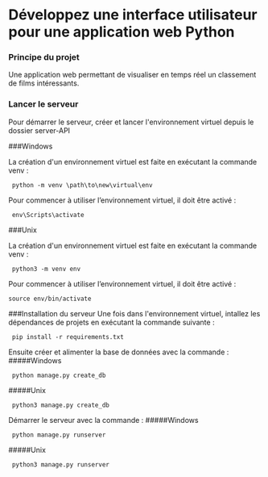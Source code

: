 # Développez une interface utilisateur pour une application web Python

### Principe du projet
Une application web permettant de visualiser en temps réel
un classement de films intéressants.

### Lancer le serveur
Pour démarrer le serveur, créer et lancer l'environnement virtuel 
depuis le dossier server-API

###Windows

La création d'un environnement virtuel est faite en exécutant la commande venv :
```
 python -m venv \path\to\new\virtual\env
````
Pour commencer à utiliser l’environnement virtuel, il doit être activé :
```
 env\Scripts\activate
````

###Unix

La création d'un environnement virtuel est faite en exécutant la commande venv :
```
 python3 -m venv env
````
Pour commencer à utiliser l’environnement virtuel, il doit être activé :
```
source env/bin/activate
````

###Installation du serveur
Une fois dans l'environnement virtuel, intallez les dépendances de projets
en exécutant la commande suivante :
```
 pip install -r requirements.txt
````

Ensuite créer et alimenter la base de données avec la commande :
#####Windows
```
 python manage.py create_db
````
#####Unix
```
 python3 manage.py create_db
````

Démarrer le serveur avec la commande :
#####Windows
```
 python manage.py runserver
````
#####Unix
```
 python3 manage.py runserver
````
